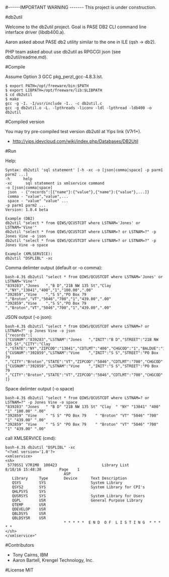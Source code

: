 #------IMPORTANT WARNING -------
This project is under construction.


#db2util

Welcome to the db2util project. Goal is PASE DB2 CLI command line interface driver (libdb400.a).

Aaron asked about PASE db2 utility similar to the one in ILE (qsh -> db2).

PHP team asked about use db2util as RPGCGI json (see db2util/readme.md).

#Compile

Assume Option 3 GCC pkg_perzl_gcc-4.8.3.lst.

```
$ export PATH=/opt/freeware/bin:$PATH
$ export LIBPATH=/opt/freeware/lib:$LIBPATH
$ cd db2util
$ make
gcc -g -I. -I/usr/include -I.. -c db2util.c
gcc -g db2util.o -L. -lpthreads -liconv -ldl -lpthread -ldb400 -o db2util
```

#Compiled version

You may try pre-compiled test version db2util at Yips link (V7r1+).

* http://yips.idevcloud.com/wiki/index.php/Databases/DB2Util

#Run

Help:

```
Syntax: db2util 'sql statement' [-h -xc -o [json|comma|space] -p parm1 parm2 ...]
-h      help
-xc      sql statement is xmlservice command
-o [json|comma|space]
 json  - {"records":[{"name"}:{"value"},{"name"}:{"value"},...]}
 comma - "value","value",...
 space - "value" "value" ...
-p parm1 parm2 ...
Version: 1.0.4 beta

Example (DB2)
db2util "select * from QIWS/QCUSTCDT where LSTNAM='Jones' or LSTNAM='Vine'"
db2util "select * from QIWS/QCUSTCDT where LSTNAM=? or LSTNAM=?" -p Jones Vine -o json
db2util "select * from QIWS/QCUSTCDT where LSTNAM=? or LSTNAM=?" -p Jones Vine -o space

Example (XMLSERVICE):
db2util "DSPLIBL" -xc
```

Comma delimter output (default or -o comma):

```
bash-4.3$ db2util "select * from QIWS/QCUSTCDT where LSTNAM='Jones' or LSTNAM='Vine'"
"839283","Jones   ","B D","21B NW 135 St","Clay  ","NY","13041","400","1","100.00",".00"
"392859","Vine    ","S S","PO Box 79    ","Broton","VT","5046","700","1","439.00",".00"
"392859","Vine    ","S S","PO Box 79    ","Broton","VT","5046","700","1","439.00",".00"
```

JSON output (-o json):

```
bash-4.3$ db2util "select * from QIWS/QCUSTCDT where LSTNAM=? or LSTNAM=?" -p Jones Vine -o json 
{"records":[
{"CUSNUM":"839283","LSTNAM":"Jones   ","INIT":"B D","STREET":"21B NW 135 St","CITY":"Clay  ","STATE":"NY","ZIPCOD":"13041","CDTLMT":"400","CHGCOD":"1","BALDUE":"100.00","CDTDUE":".00"},
{"CUSNUM":"392859","LSTNAM":"Vine    ","INIT":"S S","STREET":"PO Box 79    ","CITY":"Broton","STATE":"VT","ZIPCOD":"5046","CDTLMT":"700","CHGCOD":"1","BALDUE":"439.00","CDTDUE":".00"},
{"CUSNUM":"392859","LSTNAM":"Vine    ","INIT":"S S","STREET":"PO Box 79    ","CITY":"Broton","STATE":"VT","ZIPCOD":"5046","CDTLMT":"700","CHGCOD":"1","BALDUE":"439.00","CDTDUE":".00"}
]}
```

Space delimter output (-o space)

```
bash-4.3$ db2util "select * from QIWS/QCUSTCDT where LSTNAM=? or LSTNAM=?" -p Jones Vine -o space
"839283" "Jones   " "B D" "21B NW 135 St" "Clay  " "NY" "13041" "400" "1" "100.00" ".00"
"392859" "Vine    " "S S" "PO Box 79    " "Broton" "VT" "5046" "700" "1" "439.00" ".00"
"392859" "Vine    " "S S" "PO Box 79    " "Broton" "VT" "5046" "700" "1" "439.00" ".00"
```

call XMLSERVICE (cmd):

```
bash-4.3$ db2util "DSPLIBL" -xc
"<?xml version='1.0'?>
<xmlservice>
<sh>
 5770SS1 V7R1M0  100423                    Library List                                          8/18/16 15:48:38        Page    1
                          ASP
   Library     Type       Device      Text Description
   QSYS        SYS                    System Library
   QSYS2       SYS                    System Library for CPI's
   QHLPSYS     SYS
   QUSRSYS     SYS                    System Library for Users
   QGPL        USR                    General Purpose Library
   QTEMP       USR
   QDEVELOP    USR
   QBLDSYS     USR
   QBLDSYSR    USR
                          * * * * *  E N D  O F  L I S T I N G  * * * * *
</sh>
</xmlservice>"
```

#Contributors
- Tony Cairns, IBM
- Aaron Bartell, Krengel Technology, Inc.

#License
MIT

